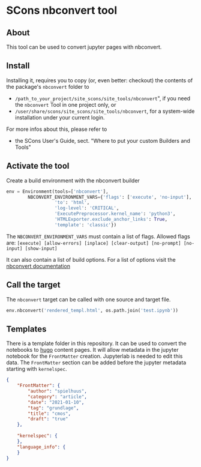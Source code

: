 # SCons nbconvert tool

## About

This tool can be used to convert jupyter pages with nbconvert.

## Install

Installing it, requires you to copy (or, even better: checkout) the contents of the
package's ``nbconvert`` folder to

- ``/path_to_your_project/site_scons/site_tools/nbconvert``", if you need the `nbconvert` Tool in one project only, or
- ``/user/share/scons/site_scons/site_tools/nbconvert``, for a system-wide installation under your current login.

For more infos about this, please refer to 

* the SCons User's Guide, sect. "Where to put your custom Builders and Tools"

## Activate the tool

Create a build environment with the nbconvert builder

```python
env = Environment(tools=['nbconvert'], 
        NBCONVERT_ENVIRONMENT_VARS={'flags': ['execute', 'no-input'],
                  'to': 'html',
                  'log-level': 'CRITICAL', 
                  'ExecutePreprocessor.kernel_name': 'python3',
                  'HTMLExporter.exclude_anchor_links': True,
                  'template': 'classic'})
```
The `NBCONVERT_ENVIRONMENT_VARS` must contain a list of flags.
Allowed flags are: `[execute] [allow-errors] [inplace] [clear-output] [no-prompt] [no-input] [show-input]`

It can also contain a list of build options.
For a list of options visit the [nbconvert documentation](https://nbconvert.readthedocs.io/)

## Call the target

The `nbconvert` target can be called with one source and target file.

```python
env.nbconvert('rendered_templ.html', os.path.join('test.ipynb'))
```

## Templates

There is a template folder in this repository. It can be used to convert the notebooks to 
[hugo](https://gohugo.io/) content pages. It will allow metadata in the jupyter notebook 
for the `FrontMatter` creation. Jupyterlab is needed to edit this data. The `FrontMatter` 
section can be added before the jupyter metadata starting with `kernelspec`.

```json
{
    "FrontMatter": {
        "author": "spielhuus",
        "category": "article",
        "date": "2021-01-10",
        "tag": "grundlage",
        "title": "cmos",
        "draft": "true"
    },
    
    "kernelspec": {
    },
    "language_info": {
    }
}
```
